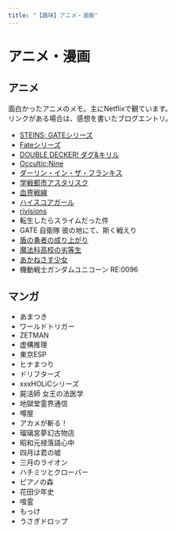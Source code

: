 ```yaml
---
title: "【趣味】アニメ・漫画"
---
```


# アニメ・漫画

## アニメ

面白かったアニメのメモ。主にNetflixで観ています。  
リンクがある場合は、感想を書いたブログエントリ。

- [STEINS; GATEシリーズ](https://written-by-me.hatenadiary.jp/entry/2019/01/06/Netflix%E3%81%A7%E8%A6%B3%E3%81%A6%E9%9D%A2%E7%99%BD%E3%81%8B%E3%81%A3%E3%81%9F%E3%82%A2%E3%83%8B%E3%83%A1_2018)
- [Fateシリーズ](https://written-by-me.hatenadiary.jp/entry/2019/01/06/Netflix%E3%81%A7%E8%A6%B3%E3%81%A6%E9%9D%A2%E7%99%BD%E3%81%8B%E3%81%A3%E3%81%9F%E3%82%A2%E3%83%8B%E3%83%A1_2018)
- [DOUBLE DECKER! ダグ&キリル](https://written-by-me.hatenadiary.jp/entry/2019/01/06/Netflix%E3%81%A7%E8%A6%B3%E3%81%A6%E9%9D%A2%E7%99%BD%E3%81%8B%E3%81%A3%E3%81%9F%E3%82%A2%E3%83%8B%E3%83%A1_2018)
- [Occultic;Nine](https://written-by-me.hatenadiary.jp/entry/2019/01/06/Netflix%E3%81%A7%E8%A6%B3%E3%81%A6%E9%9D%A2%E7%99%BD%E3%81%8B%E3%81%A3%E3%81%9F%E3%82%A2%E3%83%8B%E3%83%A1_2018)
- [ダーリン・イン・ザ・フランキス](https://written-by-me.hatenadiary.jp/entry/2019/01/06/Netflix%E3%81%A7%E8%A6%B3%E3%81%A6%E9%9D%A2%E7%99%BD%E3%81%8B%E3%81%A3%E3%81%9F%E3%82%A2%E3%83%8B%E3%83%A1_2018)
- [学戦都市アスタリスク](https://written-by-me.hatenadiary.jp/entry/2019/01/06/Netflix%E3%81%A7%E8%A6%B3%E3%81%A6%E9%9D%A2%E7%99%BD%E3%81%8B%E3%81%A3%E3%81%9F%E3%82%A2%E3%83%8B%E3%83%A1_2018)
- [血界戦線](https://written-by-me.hatenadiary.jp/entry/2019/01/06/Netflix%E3%81%A7%E8%A6%B3%E3%81%A6%E9%9D%A2%E7%99%BD%E3%81%8B%E3%81%A3%E3%81%9F%E3%82%A2%E3%83%8B%E3%83%A1_2018)
- [ハイスコアガール](https://written-by-me.hatenadiary.jp/entry/2019/01/06/Netflix%E3%81%A7%E8%A6%B3%E3%81%A6%E9%9D%A2%E7%99%BD%E3%81%8B%E3%81%A3%E3%81%9F%E3%82%A2%E3%83%8B%E3%83%A1_2018)
- [rivisions](https://written-by-me.hatenadiary.jp/entry/2019/01/10/%E9%A2%A8%E9%82%AA%E3%81%A7%E5%AF%9D%E3%81%A6%E3%82%8B%E3%81%97%E3%81%8B%E3%81%AA%E3%81%8B%E3%81%A3%E3%81%9F%E3%81%AE%E3%81%A7_revisions%E3%82%92%E4%B8%80%E6%B0%97%E3%81%AB%E8%A6%B3%E3%81%9F)
- 転生したらスライムだった件
- GATE 自衛隊 彼の地にて、斯く戦えり
- [盾の勇者の成り上がり](https://written-by-me.hatenadiary.jp/entry/2019/01/20/%E3%80%8C%E7%9B%BE%E3%81%AE%E5%8B%87%E8%80%85%E3%81%AE%E6%88%90%E3%82%8A%E4%B8%8A%E3%81%8C%E3%82%8A%E3%80%8D%E3%82%92%E8%A6%8B%E5%A7%8B%E3%82%81%E3%81%9F)
- [魔法科高校の劣等生](https://written-by-me.hatenadiary.jp/entry/2019/02/15/%E3%80%8C%E9%AD%94%E6%B3%95%E7%A7%91%E9%AB%98%E6%A0%A1%E3%81%AE%E5%8A%A3%E7%AD%89%E7%94%9F%E3%80%8D%E3%82%92%E4%B8%80%E6%B0%97%E3%81%AB%E8%A6%B3%E3%81%BE%E3%81%97%E3%81%9F)
- [あかねさす少女](https://written-by-me.hatenadiary.jp/entry/2019/02/26/%E3%81%82%E3%81%8B%E3%81%AD%E3%81%95%E3%81%99%E5%B0%91%E5%A5%B3%E3%80%81%E8%A6%B3%E7%B5%82%E3%82%8F%E3%81%A3%E3%81%9F)
- 機動戦士ガンダムユニコーン RE:0096

## マンガ

- あまつき
- ワールドトリガー
- ZETMAN
- 虚構推理
- 東京ESP
- ヒナまつり
- ドリフターズ
- xxxHOLiCシリーズ
- 屍活師 女王の法医学
- 地獄堂霊界通信
- 噂屋
- アカメが斬る！
- 瑠璃宮夢幻古物店
- 昭和元禄落語心中
- 四月は君の嘘
- 三月のライオン
- ハチミツとクローバー
- ピアノの森
- 花田少年史
- 喰霊
- もっけ
- うさぎドロップ
